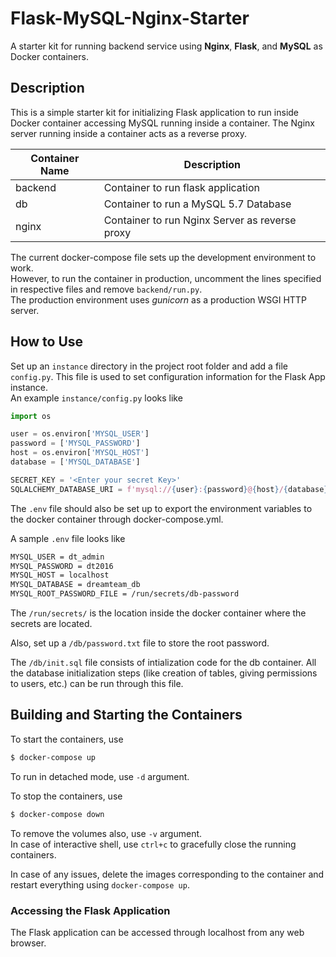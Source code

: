 # Flask-MySQL-Nginx-Starter

A starter kit for running backend service using **Nginx**, **Flask**, and **MySQL** as Docker containers.  

## Description

This is a simple starter kit for initializing Flask application to run inside Docker container accessing MySQL running inside a container. The Nginx server running inside a container acts as a reverse proxy.  

| Container Name    | Description                                     |
|-------------------|-------------------------------------------------|
| backend           | Container to run flask application              |
| db                | Container to run a MySQL 5.7 Database           |
| nginx             | Container to run Nginx Server as reverse proxy  |  

The current docker-compose file sets up the development environment to work.  
However, to run the container in production, uncomment the lines specified in respective files and remove `backend/run.py`.  
The production environment uses *gunicorn* as a production WSGI HTTP server.  

## How to Use

Set up an `instance` directory in the project root folder and add a file `config.py`. This file is used to set configuration information for the Flask App instance.  
An example `instance/config.py` looks like

```python
import os

user = os.environ['MYSQL_USER']
password = ['MYSQL_PASSWORD']
host = os.environ['MYSQL_HOST']
database = ['MYSQL_DATABASE']

SECRET_KEY = '<Enter your secret Key>'
SQLALCHEMY_DATABASE_URI = f'mysql://{user}:{password}@{host}/{database}'
```

The `.env` file should also be set up to export the environment variables to the docker container through docker-compose.yml.  

A sample `.env` file looks like  

```txt
MYSQL_USER = dt_admin
MYSQL_PASSWORD = dt2016
MYSQL_HOST = localhost
MYSQL_DATABASE = dreamteam_db
MYSQL_ROOT_PASSWORD_FILE = /run/secrets/db-password
```

The `/run/secrets/` is the location inside the docker container where the secrets are located.  

Also, set up a `/db/password.txt` file to store the root password.  

The `/db/init.sql` file consists of intialization code for the db container. All the database initialization steps (like creation of tables, giving permissions to users, etc.) can be run through this file.  

## Building and Starting the Containers

To start the containers, use

```bash
$ docker-compose up
```

To run in detached mode, use `-d` argument.  

To stop the containers, use

```bash
$ docker-compose down
```

To remove the volumes also, use `-v` argument.  
In case of interactive shell, use `ctrl+c` to gracefully close the running containers.

In case of any issues, delete the images corresponding to the container and restart everything using `docker-compose up`.  

### Accessing the Flask Application

The Flask application can be accessed through localhost from any web browser.  
